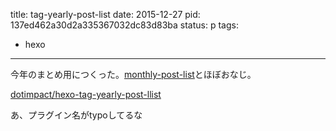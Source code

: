 title: tag-yearly-post-list
date: 2015-12-27
pid: 137ed462a30d2a335367032dc83d83ba
status: p
tags:
- hexo
---

今年のまとめ用につくった。[monthly-post-list][1]とほぼおなじ。

[dotimpact/hexo-tag-yearly-post-llist][2]

あ、プラグイン名がtypoしてるな

[1]:	https://github.com/dotimpact/hexo-tag-monthly-post-list
[2]:	https://github.com/dotimpact/hexo-tag-yearly-post-llist